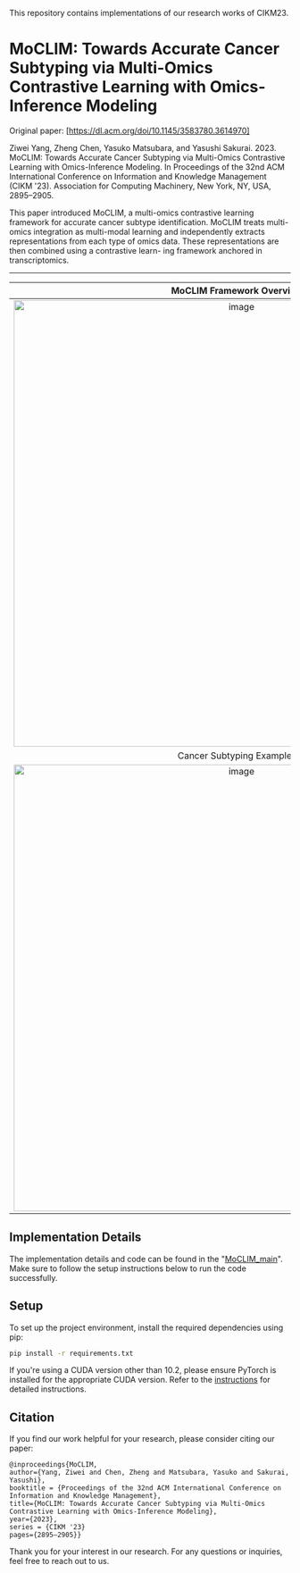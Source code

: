 This repository contains implementations of our research works of CIKM23.

# MoCLIM: Towards Accurate Cancer Subtyping via Multi-Omics Contrastive Learning with Omics-Inference Modeling
Original paper: [https://dl.acm.org/doi/10.1145/3583780.3614970]

Ziwei Yang, Zheng Chen, Yasuko Matsubara, and Yasushi Sakurai. 2023. MoCLIM: Towards Accurate Cancer Subtyping via Multi-Omics Contrastive Learning with Omics-Inference Modeling. In Proceedings of the 32nd ACM International Conference on Information and Knowledge Management (CIKM '23). Association for Computing Machinery, New York, NY, USA, 2895–2905. 

This paper introduced MoCLIM, a multi-omics contrastive learning framework for accurate cancer subtype identification. MoCLIM treats multi-omics integration as multi-modal learning and independently extracts representations from each type of omics data. These representations are then combined using a contrastive learn- ing framework anchored in transcriptomics.

---------------------------------------------------------------------------------------------------------------------

MoCLIM Framework Overview|
:-------------------------:|
| <img width="800" alt="image" src="https://github.com/yangziwei96/MoCLIM/blob/main/OV.png">
Cancer Subtyping Examples|
| <img width="800" alt="image" src="https://github.com/yangziwei96/MoCLIM/blob/main/6_subtype.png">


## Implementation Details

The implementation details and code can be found in the "[MoCLIM_main](https://github.com/yangziwei96/CIKM23/blob/main/MoCLIM_main.ipynb)". 
Make sure to follow the setup instructions below to run the code successfully.


## Setup

To set up the project environment, install the required dependencies using pip:

```bash
pip install -r requirements.txt
```

If you're using a CUDA version other than 10.2, please ensure PyTorch is installed for the appropriate CUDA version. Refer to the [instructions](https://pytorch.org/get-started/locally/) for detailed instructions.


## Citation
If you find our work helpful for your research, please consider citing our paper:

    @inproceedings{MoCLIM,
  	author={Yang, Ziwei and Chen, Zheng and Matsubara, Yasuko and Sakurai, Yasushi},
  	booktitle = {Proceedings of the 32nd ACM International Conference on Information and Knowledge Management}, 
  	title={MoCLIM: Towards Accurate Cancer Subtyping via Multi-Omics Contrastive Learning with Omics-Inference Modeling}, 
  	year={2023},
  	series = {CIKM '23}
  	pages={2895–2905}}

Thank you for your interest in our research. For any questions or inquiries, feel free to reach out to us.

